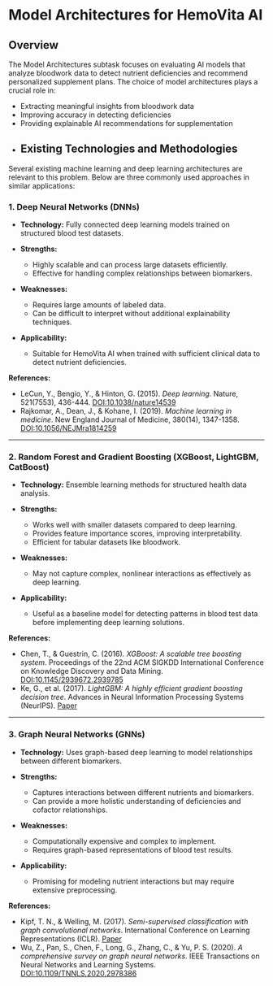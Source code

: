 # Model Architectures for HemoVita AI
## Overview
The Model Architectures subtask focuses on evaluating AI models that analyze bloodwork data to detect nutrient deficiencies and recommend personalized supplement plans. 
The choice of model architectures plays a crucial role in:
- Extracting meaningful insights from bloodwork data
- Improving accuracy in detecting deficiencies
- Providing explainable AI recommendations for supplementation
- ## Existing Technologies and Methodologies

Several existing machine learning and deep learning architectures are relevant to this problem. Below are three commonly used approaches in similar applications:

### 1. Deep Neural Networks (DNNs)

- **Technology:** Fully connected deep learning models trained on structured blood test datasets.

- **Strengths:**
  - Highly scalable and can process large datasets efficiently.
  - Effective for handling complex relationships between biomarkers.

- **Weaknesses:**
  - Requires large amounts of labeled data.
  - Can be difficult to interpret without additional explainability techniques.

- **Applicability:**
  - Suitable for HemoVita AI when trained with sufficient clinical data to detect nutrient deficiencies.

**References:**
- LeCun, Y., Bengio, Y., & Hinton, G. (2015). *Deep learning*. Nature, 521(7553), 436-444. [DOI:10.1038/nature14539](https://doi.org/10.1038/nature14539)
- Rajkomar, A., Dean, J., & Kohane, I. (2019). *Machine learning in medicine*. New England Journal of Medicine, 380(14), 1347-1358. [DOI:10.1056/NEJMra1814259](https://doi.org/10.1056/NEJMra1814259)

---

### 2. Random Forest and Gradient Boosting (XGBoost, LightGBM, CatBoost)

- **Technology:** Ensemble learning methods for structured health data analysis.

- **Strengths:**
  - Works well with smaller datasets compared to deep learning.
  - Provides feature importance scores, improving interpretability.
  - Efficient for tabular datasets like bloodwork.

- **Weaknesses:**
  - May not capture complex, nonlinear interactions as effectively as deep learning.

- **Applicability:**
  - Useful as a baseline model for detecting patterns in blood test data before implementing deep learning solutions.

**References:**
- Chen, T., & Guestrin, C. (2016). *XGBoost: A scalable tree boosting system*. Proceedings of the 22nd ACM SIGKDD International Conference on Knowledge Discovery and Data Mining. [DOI:10.1145/2939672.2939785](https://doi.org/10.1145/2939672.2939785)
- Ke, G., et al. (2017). *LightGBM: A highly efficient gradient boosting decision tree*. Advances in Neural Information Processing Systems (NeurIPS). [Paper](https://arxiv.org/abs/1706.09920)

---

### 3. Graph Neural Networks (GNNs)

- **Technology:** Uses graph-based deep learning to model relationships between different biomarkers.

- **Strengths:**
  - Captures interactions between different nutrients and biomarkers.
  - Can provide a more holistic understanding of deficiencies and cofactor relationships.

- **Weaknesses:**
  - Computationally expensive and complex to implement.
  - Requires graph-based representations of blood test results.

- **Applicability:**
  - Promising for modeling nutrient interactions but may require extensive preprocessing.

**References:**
- Kipf, T. N., & Welling, M. (2017). *Semi-supervised classification with graph convolutional networks*. International Conference on Learning Representations (ICLR). [Paper](https://arxiv.org/abs/1609.02907)
- Wu, Z., Pan, S., Chen, F., Long, G., Zhang, C., & Yu, P. S. (2020). *A comprehensive survey on graph neural networks*. IEEE Transactions on Neural Networks and Learning Systems. [DOI:10.1109/TNNLS.2020.2978386](https://doi.org/10.1109/TNNLS.2020.2978386)
